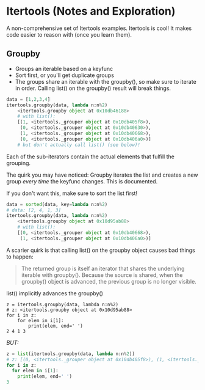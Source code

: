 # Itertools (Notes and Exploration)

A non-comprehensive set of Itertools examples.
Itertools is cool! It makes code easier to reason with (once you learn them). 

## Groupby
- Groups an iterable based on a keyfunc
- Sort first, or you'll get duplicate groups
- The groups share an iterable with the groupby(), so make sure to iterate in order. Calling list() on the groupby() result will break things.

```python
data = [1,2,3,4]
itertools.groupby(data, lambda n:n%2)
    <itertools.groupby object at 0x10db46188>
    # with list():
    [(1, <itertools._grouper object at 0x10db405f8>), 
     (0, <itertools._grouper object at 0x10db40630>), 
     (1, <itertools._grouper object at 0x10db40668>), 
     (0, <itertools._grouper object at 0x10db406a0>)]
    # but don't actually call list() (see below)!
```
Each of the sub-iterators contain the actual elements that fulfill the grouping.

The quirk you may have noticed: Groupby iterates the list and creates a new group *every time* the keyfunc changes. This is documented.

If you don't want this, make sure to sort the list first!
```python
data = sorted(data, key=lambda n:n%2)
# data: [2, 4, 1, 3]
itertools.groupby(data, lambda n:n%2)
    <itertools.groupby object at 0x10d95ab88>
    # with list():
    [(0, <itertools._grouper object at 0x10db40668>), 
     (1, <itertools._grouper object at 0x10db406a0>)]
```
A scarier quirk is that calling list() on the groupby object causes bad things to happen:
>The returned group is itself an iterator that shares the underlying iterable with groupby(). Because the source is shared, when the groupby() object is advanced, the previous group is no longer visible.

list() implicitly advances the groupby()
```
z = itertools.groupby(data, lambda n:n%2)
# z: <itertools.groupby object at 0x10d95ab88>
for i in z:
    for elem in i[1]:
        print(elem, end=' ')
2 4 1 3
```
*BUT:*
```python
z = list(itertools.groupby(data, lambda n:n%2))
# z: [(0, <itertools._grouper object at 0x10db405f8>), (1, <itertools._grouper object at 0x10db40668>)]
for i in z:
  for elem in i[1]:
    print(elem, end=' ')
3
```
